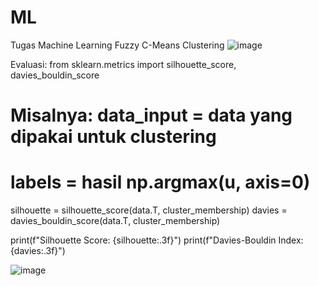 # ML
Tugas Machine Learning
Fuzzy C-Means Clustering
![image](https://github.com/user-attachments/assets/cc801767-551c-491e-85dc-a7ba2be419a8)

Evaluasi:
from sklearn.metrics import silhouette_score, davies_bouldin_score

# Misalnya: data_input = data yang dipakai untuk clustering
# labels = hasil np.argmax(u, axis=0)

silhouette = silhouette_score(data.T, cluster_membership)
davies = davies_bouldin_score(data.T, cluster_membership)

print(f"Silhouette Score: {silhouette:.3f}")
print(f"Davies-Bouldin Index: {davies:.3f}")

![image](https://github.com/user-attachments/assets/5d57126d-1eab-4537-ba87-60b7ba66ab09)

